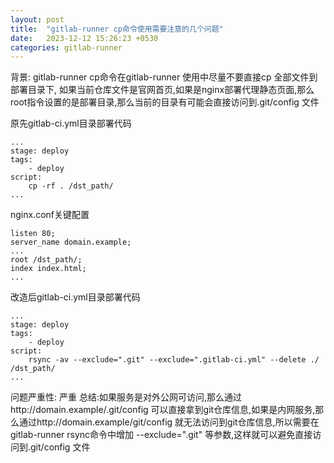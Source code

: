 ```yaml
---
layout: post
title:  "gitlab-runner cp命令使用需要注意的几个问题"
date:   2023-12-12 15:26:23 +0530
categories: gitlab-runner
---
```

背景: gitlab-runner cp命令在gitlab-runner 使用中尽量不要直接cp 全部文件到部署目录下, 如果当前仓库文件是官网首页,如果是nginx部署代理静态页面,那么 root指令设置的是部署目录,那么当前的目录有可能会直接访问到.git/config 文件


原先gitlab-ci.yml目录部署代码
```
...
stage: deploy
tags:
	- deploy
script:
	cp -rf . /dst_path/
...
```


nginx.conf关键配置
```
listen 80;
server_name domain.example;
...
root /dst_path/;
index index.html;
...
```

改造后gitlab-ci.yml目录部署代码
```
...
stage: deploy
tags:
	- deploy
script:
	rsync -av --exclude=".git" --exclude=".gitlab-ci.yml" --delete ./ /dst_path/
...
```

问题严重性: 严重
总结:如果服务是对外公网可访问,那么通过http://domain.example/.git/config 可以直接拿到git仓库信息,如果是内网服务,那么通过http://domain.example/git/config 就无法访问到git仓库信息,所以需要在gitlab-runner rsync命令中增加 --exclude=".git" 等参数,这样就可以避免直接访问到.git/config 文件
